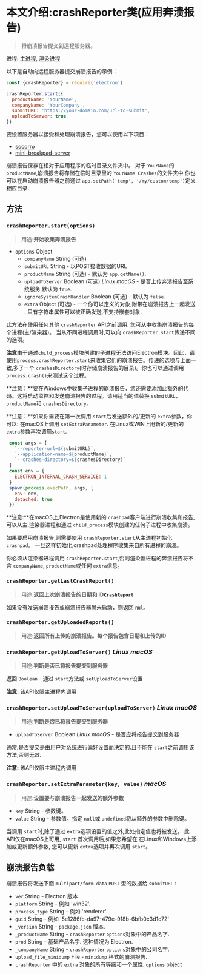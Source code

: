 # 本文介绍:crashReporter类(应用奔溃报告)

>将崩溃报告提交到远程服务器。

进程: [主进程](../glossary.md#main-process), [渲染进程](../glossary.md#renderer-process) 

以下是自动向远程服务器提交崩溃报告的示例：
```JavaScript
const {crashReporter} = require('electron')

crashReporter.start({
  productName: 'YourName',
  companyName: 'YourCompany',
  submitURL: 'https://your-domain.com/url-to-submit',
  uploadToServer: true
})
```

要设置服务器以接受和处理崩溃报告，您可以使用以下项目：

* [socorro](https://github.com/mozilla/socorro)
* [mini-breakpad-server](https://github.com/electron/mini-breakpad-server)

崩溃报告保存在相对于应用程序的临时目录文件夹中。
对于 `YourName`的 `productName`,崩溃报告将存储在临时目录里的 `YourName Crashes`的文件夹中
你也可以在启动崩溃报告器之前通过 `app.setPath('temp', '/my/custom/temp')`定义相应目录.

## 方法

### `crashReporter.start(options)`
> 用途:**开始收集奔溃报告**

* `options` Object
  * `companyName` String (可选)
  * `submitURL` String - 以POST接收数据的URL
  * `productName` String (可选) -  默认为 `app.getName()`.
  * `uploadToServer` Boolean (可选)  _Linux_ _macOS_ - 是否上传奔溃报告至系统服务,默认为 `true`.
  * `ignoreSystemCrashHandler` Boolean (可选) - 默认为 `false`.
  * `extra` Object (可选) - 一个你可以定义的对象,附带在崩溃报告上一起发送 . 只有字符串属性可以被正确发送,不支持嵌套对象.
  
此方法在使用任何其他 `crashReporter` API之前调用.
您可从中收集崩溃报告的每个进程(主/渲染器)。
当从不同进程调用时,可以向 `crashReporter.start`传递不同的选项。

 **注意**由于通过`child_process`模块创建的子进程无法访问Electron模块。因此，请使用`process.crashReporter.start`来收集它们的崩溃报告。传递的选项与上面一致,多了一个 `crashesDirectory`(时存储崩溃报告的目录)。你也可以通过调用`process.crash()`来测试这个过程。
 
**注意：**要在Windows中收集子进程的崩溃报告，您还需要添加此额外的代码。这将启动监控和发送崩溃报告的过程。请用适当的值替换 `submitURL`， `productName`和 `crashesDirectory`。

**注意：**如果你需要在第一次调用 `start`后发送额外的/更新的 `extra`参数，你可以:
在macOS上调用 `setExtraParameter`.
在Linux或WIN上用新的/更新的` extra`参数再次调用`start`.
```js
 const args = [
   `--reporter-url=${submitURL}`,
   `--application-name=${productName}`,
   `--crashes-directory=${crashesDirectory}`
 ]
 const env = {
   ELECTRON_INTERNAL_CRASH_SERVICE: 1
 }
 spawn(process.execPath, args, {
   env: env,
   detached: true
 })
```

 **注意:**在macOS上,Electron是使用新的 `crashpad`客户端进行崩溃收集和报告,可以从主,渲染器进程和通过 `child_process`模块创建的任何子进程中收集崩溃。

如果要启用崩溃报告,则需要使用 `crashReporter.start`从主进程初始化 `crashpad`。
一旦这样初始化,crashpad处理程序收集来自所有进程的崩溃。

你必须从渲染器进程调用 `crashReporter.start`,否则渲染器进程的奔溃报告将不含 `companyName`, `productName`或任何 `extra`信息。

### `crashReporter.getLastCrashReport()`
> 用途:**返回上次崩溃报告的日期和 ID[`CrashReport`](structures/crash-report.md)**

如果没有发送崩溃报告或崩溃报告器尚未启动，则返回 `nul`。

### `crashReporter.getUploadedReports()`
> 用途:**返回所有上传的崩溃报告。每个报告包含日期和上传的ID**

### `crashReporter.getUploadToServer()` _Linux_ _macOS_
> 用途:**判断是否已将报告提交到服务器**

返回 `Boolean` - 通过 `start`方法或 `setUploadToServer`设置

 **注意:** 该API仅限主进程内调用

### `crashReporter.setUploadToServer(uploadToServer)` _Linux_ _macOS_
> 用途:**判断是否已将报告提交到服务器**

* `uploadToServer` Boolean _Linux_ _macOS_ - 是否应将报告提交到服务器

通常,是否提交是由用户对系统进行偏好设置而决定的.且不能在 `start`之前调用该方法,否则无效.

 **注意:** 该API仅限主进程内调用

### `crashReporter.setExtraParameter(key, value)` _macOS_
> 用途:**设置要与崩溃报告一起发送的额外参数**

* `key` String  - 参数键。
* `value` String  - 参数值。指定 `null`或 `undefined`将从额外的参数中删除键。


当调用 `start`时,除了通过 `extra`选项设置的值之外,此处指定值也将被发送。
此API仅在macOS上可用, `start` 首次调用后,如果您希望在 在Linux和Windows上添加或更新额外参数,
您可以更新 `extra`选项并再次调用 `start`。


## 崩溃报告负载

崩溃报告将发送下面 `multipart/form-data` `POST` 型的数据给 `submitURL` :

* `ver` String - Electron 版本.
* `platform` String - 例如 'win32'.
* `process_type` String - 例如 'renderer'.
* `guid` String - 例如 '5e1286fc-da97-479e-918b-6bfb0c3d1c72'
* `_version` String - `package.json` 版本.
* `_productName` String - `crashReporter` `options`对象中的产品名字.
* `prod` String - 基础产品名字. 这种情况为 Electron.
* `_companyName` String - `crashReporter` `options`对象中的公司名字.
* `upload_file_minidump` File - `minidump` 格式的崩溃报告.
* `crashReporter` 中的 `extra` 对象的所有等级和一个属性.
  `options` object